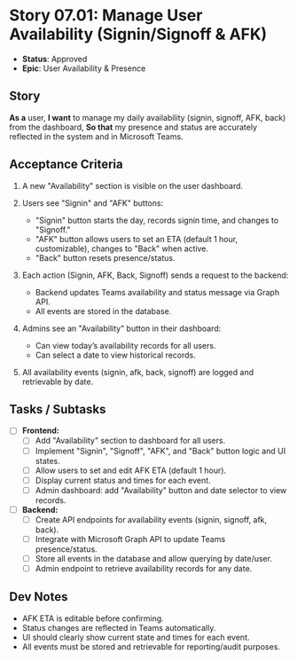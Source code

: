 # Story 07.01: Manage User Availability (Signin/Signoff & AFK)

- **Status**: Approved
- **Epic**: User Availability & Presence

## Story

**As a** user,
**I want** to manage my daily availability (signin, signoff, AFK, back) from the dashboard,
**So that** my presence and status are accurately reflected in the system and in Microsoft Teams.

## Acceptance Criteria

1. A new "Availability" section is visible on the user dashboard.

2. Users see "Signin" and "AFK" buttons:

   - "Signin" button starts the day, records signin time, and changes to "Signoff."
   - "AFK" button allows users to set an ETA (default 1 hour, customizable), changes to "Back" when active.
   - "Back" button resets presence/status.

3. Each action (Signin, AFK, Back, Signoff) sends a request to the backend:

   - Backend updates Teams availability and status message via Graph API.
   - All events are stored in the database.

4. Admins see an "Availability" button in their dashboard:

   - Can view today’s availability records for all users.
   - Can select a date to view historical records.

5. All availability events (signin, afk, back, signoff) are logged and retrievable by date.

## Tasks / Subtasks

- [ ] **Frontend:**
  - [ ] Add "Availability" section to dashboard for all users.
  - [ ] Implement "Signin", "Signoff", "AFK", and "Back" button logic and UI states.
  - [ ] Allow users to set and edit AFK ETA (default 1 hour).
  - [ ] Display current status and times for each event.
  - [ ] Admin dashboard: add "Availability" button and date selector to view records.
- [ ] **Backend:**
  - [ ] Create API endpoints for availability events (signin, signoff, afk, back).
  - [ ] Integrate with Microsoft Graph API to update Teams presence/status.
  - [ ] Store all events in the database and allow querying by date/user.
  - [ ] Admin endpoint to retrieve availability records for any date.

## Dev Notes

- AFK ETA is editable before confirming.
- Status changes are reflected in Teams automatically.
- UI should clearly show current state and times for each event.
- All events must be stored and retrievable for reporting/audit purposes.

